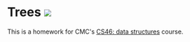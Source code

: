 # Trees ![](https://api.travis-ci.com/a2bradjan/trees.svg?branch=fix-trees)

This is a homework for CMC's [CS46: data structures](https://github.com/mikeizbicki/cmc-csci046) course.
